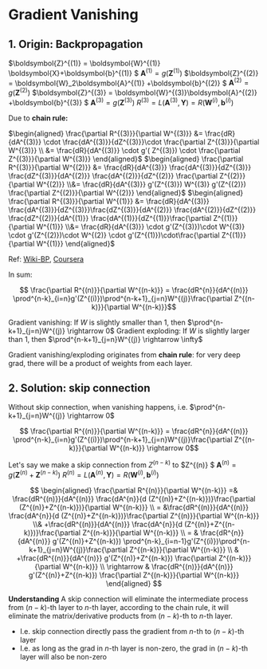 # Gradient Vanishing

## 1. Origin: Backpropagation

$\boldsymbol{Z}^{(1)} = \boldsymbol{W}^{(1)} \boldsymbol{X}+\boldsymbol{b}^{(1)} $
$\boldsymbol{A}^{(1)}  = g(\boldsymbol{Z}^{(1)} )$
$\boldsymbol{Z}^{(2)}  = \boldsymbol{W}_2\boldsymbol{A}^{(1)} +\boldsymbol{b}^{(2)} $
$\boldsymbol{A}^{(2)}  = g(\boldsymbol{Z}^{(2)} )$
$\boldsymbol{Z}^{(3)}  = \boldsymbol{W}^{(3)}\boldsymbol{A}^{(2)} +\boldsymbol{b}^{(3)} $
$\boldsymbol{A}^{(3)}  = g(\boldsymbol{Z}^{(3)} )$
$R^{(3)} = L(\boldsymbol{A}^{(3)}, \boldsymbol{Y} ) = R(\boldsymbol{W}^{(i)}, \boldsymbol{b}^{(i)})$


Due to **chain rule:**

$\begin{aligned}
    \frac{\partial R^{(3)}}{\partial W^{(3)}} &= \frac{dR}{dA^{(3)}} \cdot \frac{dA^{(3)}}{dZ^{(3)}}\cdot \frac{\partial Z^{(3)}}{\partial W^{(3)}} \\ &= \frac{dR}{dA^{(3)}} \cdot g'( Z^{(3)}) \cdot \frac{\partial Z^{(3)}}{\partial W^{(3)}}
\end{aligned}$ 
$\begin{aligned}
    \frac{\partial R^{(3)}}{\partial W^{(2)}} &= \frac{dR}{dA^{(3)}} \frac{dA^{(3)}}{dZ^{(3)}} \frac{dZ^{(3)}}{dA^{(2)}}  \frac{dA^{(2)}}{dZ^{(2)}} \frac{\partial Z^{(2)}}{\partial W^{(2)}} \\&= \frac{dR}{dA^{(3)}}  g'(Z^{(3)}) W^{(3)} g'(Z^{(2)}) \frac{\partial Z^{(2)}}{\partial W^{(2)}}
\end{aligned}$
$\begin{aligned}
    \frac{\partial R^{(3)}}{\partial W^{(1)}} &= \frac{dR}{dA^{(3)}}  \frac{dA^{(3)}}{dZ^{(3)}}\frac{dZ^{(3)}}{dA^{(2)}}  \frac{dA^{(2)}}{dZ^{(2)}} \frac{dZ^{(2)}}{dA^{(1)}} \frac{dA^{(1)}}{dZ^{(1)}}\frac{\partial Z^{(1)}}{\partial W^{(1)}} 
    \\&= \frac{dR}{dA^{(3)}} \cdot g'(Z^{(3)})\cdot W^{(3)}  \cdot  g'(Z^{(2)})\cdot W^{(2)}  \cdot  g'(Z^{(1)})\cdot\frac{\partial Z^{(1)}}{\partial W^{(1)}}
\end{aligned}$

Ref: [Wiki-BP](https://en.wikipedia.org/wiki/Backpropagation), [Coursera](https://www.coursera.org/learn/neural-networks-deep-learning/lecture/Wh8NI/gradient-descent-for-neural-networks)

In sum:

$$ \frac{\partial R^{(n)}}{\partial W^{(n-k)}} =  \frac{dR^{n}}{dA^{(n)}} \prod^{n-k}_{i=n}g'(Z^{(i)})\prod^{n-k+1}_{j=n}W^{(j)}\frac{\partial Z^{(n-k)}}{\partial W^{(n-k)}}$$

Gradient vanishing: If $W$ is slightly smaller than 1, then $\prod^{n-k+1}_{j=n}W^{(j)} \rightarrow 0$
Gradient exploding: If $W$ is slightly larger than 1, then $\prod^{n-k+1}_{j=n}W^{(j)} \rightarrow \infty$

Gradient vanishing/exploding originates from **chain rule**: for very deep grad, there will be a product of weights from each layer.


## 2. Solution: skip connection
Without skip connection, when vanishing happens, i.e. $\prod^{n-k+1}_{j=n}W^{(j)} \rightarrow 0$

$$ \frac{\partial R^{(n)}}{\partial W^{(n-k)}} =  \frac{dR^{n}}{dA^{(n)}} \prod^{n-k}_{i=n}g'(Z^{(i)})\prod^{n-k+1}_{j=n}W^{(j)}\frac{\partial Z^{(n-k)}}{\partial W^{(n-k)}} \rightarrow 0$$


Let's say we make a skip connection from $Z^{(n-k)}$ to $Z^{(n)} $
$\boldsymbol{A}^{(n)}  = g(\boldsymbol{Z}^{(n)} + \boldsymbol{Z}^{(n-k)} )$
$R^{(n)} = L(\boldsymbol{A}^{(n)}, \boldsymbol{Y} ) = R(\boldsymbol{W}^{(i)}, \boldsymbol{b}^{(i)})$

$$ \begin{aligned}
    \frac{\partial R^{(n)}}{\partial W^{(n-k)}}  =&  \frac{dR^{(n)}}{dA^{(n)}} \frac{dA^{n}}{d (Z^{(n)}+Z^{(n-k)})}\frac{\partial (Z^{(n)}+Z^{(n-k)})}{\partial W^{(n-k)}}
    \\ = &\frac{dR^{(n)}}{dA^{(n)}} \frac{dA^{n}}{d (Z^{(n)}+Z^{(n-k)})}\frac{\partial Z^{(n)}}{\partial W^{(n-k)}} 
    \\& +\frac{dR^{(n)}}{dA^{(n)}} \frac{dA^{n}}{d (Z^{(n)}+Z^{(n-k)})}\frac{\partial Z^{(n-k)}}{\partial W^{(n-k)}}
    \\ = & \frac{dR^{n}}{dA^{(n)}} g'(Z^{(n)}+Z^{(n-k)}) \prod^{n-k}_{i=n-1}g'(Z^{(i)})\prod^{n-k+1}_{j=n}W^{(j)}\frac{\partial Z^{(n-k)}}{\partial W^{(n-k)}}
    \\ & +\frac{dR^{(n)}}{dA^{(n)}}  g'(Z^{(n)}+Z^{(n-k)})  \frac{\partial Z^{(n-k)}}{\partial W^{(n-k)}}
    \\ \rightarrow & \frac{dR^{(n)}}{dA^{(n)}}  g'(Z^{(n)}+Z^{(n-k)})  \frac{\partial Z^{(n-k)}}{\partial W^{(n-k)}}
\end{aligned} $$

**Understanding** A skip connection will eliminate the intermediate process from $(n-k)$-th layer to $n$-th layer, according to the chain rule, it will eliminate the matrix/derivative products from $(n-k)$-th to $n$-th layer. 

- I.e. skip connection directly pass the gradient from $n$-th to  $(n-k)$-th layer
- I.e. as long as the grad in $n$-th layer is non-zero, the grad in $(n-k)$-th layer will also be non-zero
